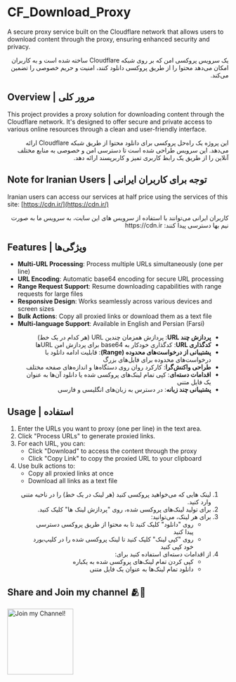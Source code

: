 # CF_Download_Proxy

A secure proxy service built on the Cloudflare network that allows users to download content through the proxy, ensuring enhanced security and privacy.

<div dir="rtl">
یک سرویس پروکسی امن که بر روی شبکه Cloudflare ساخته شده است و به کاربران امکان می‌دهد محتوا را از طریق پروکسی دانلود کنند، امنیت و حریم خصوصی را تضمین می‌کند.
</div>

## Overview | مرور کلی

This project provides a proxy solution for downloading content through the Cloudflare network. It's designed to offer secure and private access to various online resources through a clean and user-friendly interface.

<div dir="rtl">
این پروژه یک راه‌حل پروکسی برای دانلود محتوا از طریق شبکه Cloudflare ارائه می‌دهد. این سرویس طراحی شده است تا دسترسی امن و خصوصی به منابع مختلف آنلاین را از طریق یک رابط کاربری تمیز و کاربرپسند ارائه دهد.
</div>

## Note for Iranian Users | توجه برای کاربران ایرانی

Iranian users can access our services at half price using the services of this site: [https://cdn.ir/](https://cdn.ir/)

<div dir="rtl">
کاربران ایرانی می‌توانند با استفاده از سرویس های این سایت، به سرویس ما به صورت نیم بها دسترسی پیدا کنند: https://cdn.ir
</div>

## Features | ویژگی‌ها

- **Multi-URL Processing**: Process multiple URLs simultaneously (one per line)
- **URL Encoding**: Automatic base64 encoding for secure URL processing
- **Range Request Support**: Resume downloading capabilities with range requests for large files
- **Responsive Design**: Works seamlessly across various devices and screen sizes
- **Bulk Actions**: Copy all proxied links or download them as a text file
- **Multi-language Support**: Available in English and Persian (Farsi)

<div dir="rtl">

- **پردازش چند URL**: پردازش همزمان چندین URL (هر کدام در یک خط)
- **کدگذاری URL**: کدگذاری خودکار به base64 برای پردازش امن URLها
- **پشتیبانی از درخواست‌های محدوده (Range)**: قابلیت ادامه دانلود با درخواست‌های محدوده برای فایل‌های بزرگ
- **طراحی واکنش‌گرا**: کارکرد روان روی دستگاه‌ها و اندازه‌های صفحه مختلف
- **اقدامات دسته‌ای**: کپی تمام لینک‌های پروکسی شده یا دانلود آن‌ها به عنوان یک فایل متنی  
- **پشتیبانی چند زبانه**: در دسترس به زبان‌های انگلیسی و فارسی
</div>

## Usage | استفاده

1. Enter the URLs you want to proxy (one per line) in the text area.
2. Click "Process URLs" to generate proxied links.
3. For each URL, you can:
   - Click "Download" to access the content through the proxy
   - Click "Copy Link" to copy the proxied URL to your clipboard
4. Use bulk actions to:
   - Copy all proxied links at once
   - Download all links as a text file

<div dir="rtl">

1. لینک هایی که می‌خواهید پروکسی کنید (هر لینک در یک خط) را در ناحیه متنی وارد کنید.
2. برای تولید لینک‌های پروکسی شده، روی "پردازش لینک ها" کلیک کنید.
3. برای هر لینک، می‌توانید:
   - روی "دانلود" کلیک کنید تا به محتوا از طریق پروکسی دسترسی پیدا کنید
   - روی "کپی لینک" کلیک کنید تا لینک پروکسی شده را در کلیپ‌بورد خود کپی کنید
4. از اقدامات دسته‌ای استفاده کنید برای:
   - کپی کردن تمام لینک‌های پروکسی شده به یکباره
   - دانلود تمام لینک‌ها به عنوان یک فایل متنی
</div>



## Share and Join my channel 🫂🤍
  <a href="https://t.me/Geek_Spot" target="_blank"><img src="https://anokhanews.com/wp-content/uploads/2024/06/2i8mVvNFBHDJ7t5FTJF8b1uontK.svg" width="150" alt="Join my Channel!"></a>
